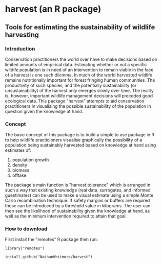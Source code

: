 # harvest (an R package)
## Tools for estimating the sustainability of wildlife harvesting

### Introduction
Conservation practitioners the world over have to make decisions based on limited amounts of empirical data.
Estimating whether or not a specific wildife population is in need of an intervention to remain viable in the face of a harvest
is one such dilemma. In much of the world harvested wildlife remains nutritionally important for forest fringing human communities.
The productivity of such species, and the potentially sustainability (or unsustainability) of the harvest only emerges slowly 
over time. The reality is, however, important wildlife management decisions will preceded good ecological data. This package 
"harvest" attempts to aid conservation practitioners in visualising the possible sustainability of the population in question
given the knowledge at hand.

### Concept
The basic concept of this package is to build a simple to use package in R to help wildlife practicioners visualise graphically 
the possibility of a population being sustainably harvested based on knowledge at hand using estimates of:
 1. population growth 
 2. density
 3. biomass
 4. offtake
  
The package's main  function is "harvest.tolerance" which is arranged in such a way that existing knowledge (real data, surrogates,
and informed guestimates) can be used to make a visual estimate using a simple Monte Carlo recombination technique. If safety 
margins or buffers are required these can be introduced by a threshold value in kilograms. The user can then see the likelihood 
of sustainability given the knowledge at hand, as well as the minimum intervention required to attain that goal.

### How to download

First install the "remotes" R package then run:

```library("remotes") ```

```install_github("NathanWhitmore/harvest")```
